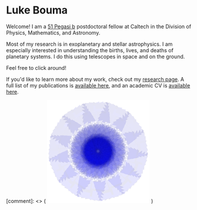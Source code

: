 # Luke Bouma

Welcome!  I am a [51 Pegasi
b](https://www.hsfoundation.org/fellow/luke-bouma-ph-d-candidate/) postdoctoral
fellow at Caltech in the Division of Physics, Mathematics, and Astronomy. 

Most of my research is in exoplanetary and stellar astrophysics.  I am
especially interested in understanding the births, lives, and
deaths of planetary systems.  I do this using telescopes in space and on the
ground.

Feel free to click around!

If you'd like to learn more about my work, check out my [research
page](http://lgbouma.com/research/).  A full list of my publications is
[available
here](https://ui.adsabs.harvard.edu/public-libraries/uXPWdyI2RH2T-Sv0rcwUwA),
and an academic CV is [available here](/pdfs/LukeBouma_CV_Jul_2023.pdf).

[comment]: <> ( ![nifty](/images/nifty.png) )
